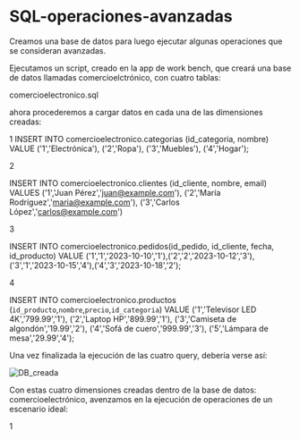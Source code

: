 # SQL-operaciones-avanzadas

Creamos una base de datos para luego ejecutar algunas operaciones que se consideran avanzadas.

Ejecutamos un script, creado en la app de work bench, que creará una base de datos llamadas comercioelctrónico, con cuatro tablas:

comercioelectronico.sql

ahora procederemos a cargar datos en cada una de las dimensiones creadas:

1
INSERT INTO comercioelectronico.categorias (id_categoria, nombre)
VALUE ('1','Electrónica'), ('2','Ropa'), ('3','Muebles'), ('4','Hogar');

2

INSERT INTO comercioelectronico.clientes (id_cliente, nombre, email) 
VALUES ('1','Juan Pérez','juan@example.com'),
('2','María Rodríguez','maria@example.com'),
('3','Carlos López','carlos@example.com')

3

INSERT INTO comercioelectronico.pedidos(id_pedido, id_cliente, fecha, id_producto)
VALUE ('1','1','2023-10-10','1'),('2','2','2023-10-12','3'),('3','1','2023-10-15','4'),('4','3','2023-10-18','2');

4

INSERT INTO comercioelectronico.productos (`id_producto`,`nombre`,`precio`,`id_categoria`)
VALUE
('1','Televisor LED 4K','799.99','1'),
('2','Laptop HP','899.99','1'),
('3','Camiseta de algondón','19.99','2'),
('4','Sofá de cuero','999.99','3'),
('5','Lámpara de mesa','29.99','4');

Una vez finalizada la ejecución de las  cuatro query, debería verse así:


![DB_creada](https://github.com/adrianpy-ism/SQL-operaciones-avanzadas/assets/60670785/e2b40372-f3a6-440a-8e4b-cc6887549529)



Con estas cuatro dimensiones creadas dentro de la base de datos: comercioelectrónico, avenzamos en la ejecución de operaciones de un escenario ideal:

1
